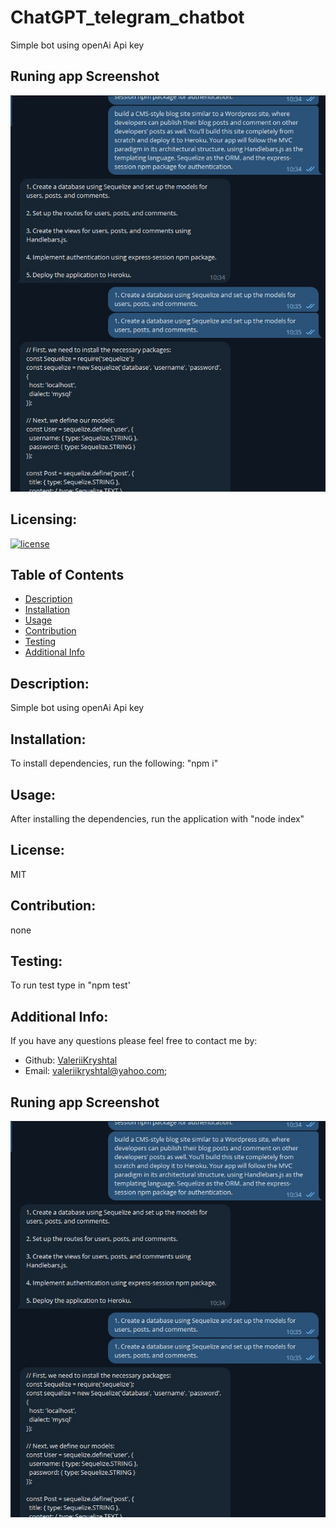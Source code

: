 # ChatGPT_telegram_chatbot
Simple bot using openAi Api key
## Runing app Screenshot
![screenshot](https://github.com/ValeriiKryshtal/ChatGPT_telegram_chatbot/blob/main/assets/ChatGPTbot.jpg) 
## Licensing:
[![license](https://img.shields.io/badge/license-MIT-blue)](https://shields.io)
## Table of Contents 
- [Description](#description)
- [Installation](#installation)
- [Usage](#usage)
- [Contribution](#contribution)
- [Testing](#testing)
- [Additional Info](#additional-info)
## Description:
Simple bot using openAi Api key
## Installation:
To install dependencies, run the following: "npm i"
## Usage:
After installing the dependencies, run the application with "node index"
## License:
MIT
## Contribution:
none
## Testing:
To run test type in "npm test'
## Additional Info:
If you have any questions please feel free to contact me by:
- Github: [ValeriiKryshtal](https://github.com/ValeriiKryshtal)
- Email: valeriikryshtal@yahoo.com;
## Runing app Screenshot
![screenshot](https://github.com/ValeriiKryshtal/ChatGPT_telegram_chatbot/blob/main/assets/ChatGPTbot.jpg) 
